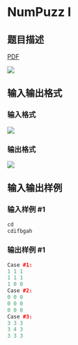 # NumPuzz I

## 题目描述

[problemUrl]: https://uva.onlinejudge.org/index.php?option=com_onlinejudge&Itemid=8&category=278&page=show_problem&problem=3829

[PDF](https://uva.onlinejudge.org/external/123/p12398.pdf)

![](https://cdn.luogu.com.cn/upload/vjudge_pic/UVA12398/7e896605c871ab3efb533dc9237f459a936e3968.png)

## 输入输出格式

### 输入格式

![](https://cdn.luogu.com.cn/upload/vjudge_pic/UVA12398/0cbb3be666e3d75e18a59ee3be0729029333ba4a.png)

### 输出格式

![](https://cdn.luogu.com.cn/upload/vjudge_pic/UVA12398/1db94ff66cea62b2625c8454f0e2f1178bfd2814.png)

## 输入输出样例

### 输入样例 #1

```cpp
cd
cdifbgah
```


### 输出样例 #1

```cpp
Case #1:
1 1 1
1 1 1
1 0 0
Case #2:
0 0 0
0 0 0
0 0 0
Case #3:
3 3 3
3 4 3
3 3 3
```


